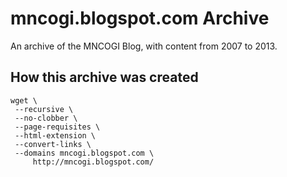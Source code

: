 mncogi.blogspot.com Archive
===========================

An archive of the MNCOGI Blog, with content from 2007 to 2013.

## How this archive was created

    wget \
     --recursive \
     --no-clobber \
     --page-requisites \
     --html-extension \
     --convert-links \
     --domains mncogi.blogspot.com \
         http://mncogi.blogspot.com/
